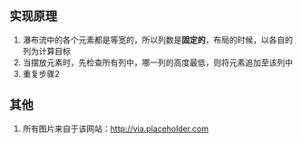 ## 实现原理
1. 瀑布流中的各个元素都是等宽的，所以列数是**固定的**，布局的时候，以各自的列为计算目标
2. 当摆放元素时，先检查所有列中，哪一列的高度最低，则将元素追加至该列中
3. 重复步骤2

## 其他
1. 所有图片来自于该网站：http://via.placeholder.com
